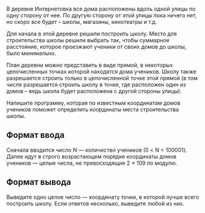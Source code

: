В деревне Интернетовка все дома расположены вдоль одной улицы по одну сторону от нее. По другую сторону от этой улицы пока ничего нет, но скоро все будет – школы, магазины, кинотеатры и т.д.

Для начала в этой деревне решили построить школу. Место для строительства школы решили выбрать так, чтобы суммарное расстояние, которое проезжают ученики от своих домов до школы, было минимально.

План деревни можно представить в виде прямой, в некоторых целочисленных точках которой находятся дома учеников. Школу также разрешается строить только в целочисленной точке этой прямой (в том числе разрешается строить школу в точке, где расположен один из домов – ведь школа будет расположена с другой стороны улицы).

Напишите программу, которая по известным координатам домов учеников поможет определить координаты места строительства школы.

## Формат ввода ##
Сначала вводится число N — количество учеников (0 < N < 100001). Далее идут в строго возрастающем порядке координаты домов учеников — целые числа, не превосходящие 2 × 109 по модулю.

## Формат вывода ##
Выведите одно целое число — координату точки, в которой лучше всего построить школу. Если ответов несколько, выведите любой из них.
